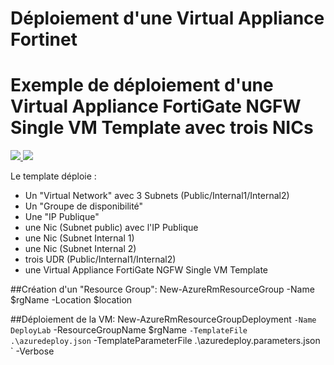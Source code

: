 # Déploiement d'une Virtual Appliance Fortinet
# Exemple de déploiement d'une Virtual Appliance FortiGate NGFW Single VM Template avec trois NICs 
<a href="https://portal.azure.com/#create/Microsoft.Template/uri/https%3A%2F%2Fraw.githubusercontent.com%2FPierre-Chesne%2Fazure%2Fmaster%2Fazure-quickstart-templates%2F103-Fortinet%2Fazuredeploy.json" target="_blank">
    <img src="http://azuredeploy.net/deploybutton.png"/>
</a>
<a href="http://armviz.io/#/?load=https%3A%2F%2Fraw.githubusercontent.com%2FPierre-Chesne%2Fazure%2Fmaster%2Fazure-quickstart-templates%2F103-Fortinet%2Fazuredeploy.json" target="_blank">
    <img src="http://armviz.io/visualizebutton.png"/>
</a>


Le template déploie :
- Un "Virtual Network" avec 3 Subnets (Public/Internal1/Internal2)
- Un "Groupe de disponibilité"
- Une "IP Publique" 
- une Nic (Subnet public) avec l'IP Publique
- une Nic (Subnet Internal 1)
- une Nic (Subnet Internal 2)
- trois UDR (Public/Internal1/Internal2)
- une Virtual Appliance FortiGate NGFW Single VM Template


##Création d'un "Resource Group":
New-AzureRmResourceGroup -Name $rgName -Location $location 


##Déploiement de la VM:
New-AzureRmResourceGroupDeployment `
-Name DeployLab `
-ResourceGroupName $rgName `
-TemplateFile .\azuredeploy.json `
-TemplateParameterFile .\azuredeploy.parameters.json `
-Verbose

